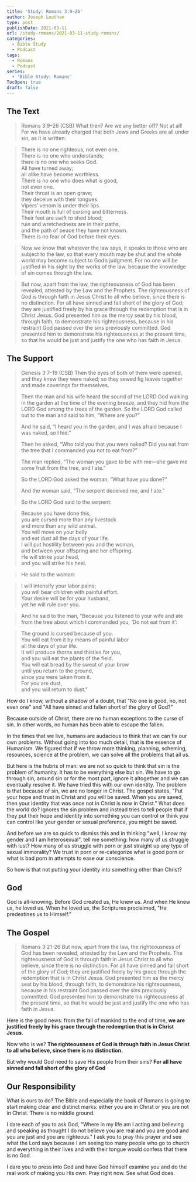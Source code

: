 ```yaml
---
title: 'Study: Romans 3:9–26'
author: Joseph Louthan
type: post
publishDate: 2021-03-11
url: /study-romans/2021-03-11-study-romans/
categories:
  - Bible Study
  - Podcast
tags:
  - Romans
  - Podcast
series:
  - 'Bible Study: Romans'
TocOpen: true
draft: false
---
```


## The Text

> Romans 3:9–26 (CSB) What then? Are we any better off? Not at all! For we have already charged that both Jews and Greeks are all under sin, as it is written:

> There is no one righteous, not even one.  
> There is no one who understands;  
> there is no one who seeks God.  
> All have turned away;  
> all alike have become worthless.  
> There is no one who does what is good,  
> not even one.  
> Their throat is an open grave;  
> they deceive with their tongues.  
> Vipers’ venom is under their lips.  
> Their mouth is full of cursing and bitterness.  
> Their feet are swift to shed blood;  
> ruin and wretchedness are in their paths,  
> and the path of peace they have not known.  
> There is no fear of God before their eyes.  

> Now we know that whatever the law says, it speaks to those who are subject to the law, so that every mouth may be shut and the whole world may become subject to God’s judgment. For no one will be justified in his sight by the works of the law, because the knowledge of sin comes through the law.

> But now, apart from the law, the righteousness of God has been revealed, attested by the Law and the Prophets. The righteousness of God is through faith in Jesus Christ to all who believe, since there is no distinction. For all have sinned and fall short of the glory of God; they are justified freely by his grace through the redemption that is in Christ Jesus. God presented him as the mercy seat by his blood, through faith, to demonstrate his righteousness, because in his restraint God passed over the sins previously committed. God presented him to demonstrate his righteousness at the present time, so that he would be just and justify the one who has faith in Jesus.

## The Support

> Genesis 3:7–19 (CSB) Then the eyes of both of them were opened, and they knew they were naked; so they sewed fig leaves together and made coverings for themselves.
>
> Then the man and his wife heard the sound of the LORD God walking in the garden at the time of the evening breeze, and they hid from the LORD God among the trees of the garden. So the LORD God called out to the man and said to him, “Where are you?”
>
> And he said, “I heard you in the garden, and I was afraid because I was naked, so I hid.”
>
> Then he asked, “Who told you that you were naked? Did you eat from the tree that I commanded you not to eat from?”
>
>The man replied, “The woman you gave to be with me—she gave me some fruit from the tree, and I ate.”
>
> So the LORD God asked the woman, “What have you done?”
>
> And the woman said, “The serpent deceived me, and I ate.”
>
> So the LORD God said to the serpent:

> Because you have done this,  
> you are cursed more than any livestock  
> and more than any wild animal.  
> You will move on your belly  
> and eat dust all the days of your life.  
> I will put hostility between you and the woman,  
> and between your offspring and her offspring.  
> He will strike your head,  
> and you will strike his heel.  
  
> He said to the woman:  
  
> I will intensify your labor pains;  
> you will bear children with painful effort.  
> Your desire will be for your husband,  
> yet he will rule over you.  

> And he said to the man, “Because you listened to your wife and ate from the tree about which I commanded you, ‘Do not eat from it’:

> The ground is cursed because of you.  
> You will eat from it by means of painful labor  
> all the days of your life.  
> It will produce thorns and thistles for you,  
> and you will eat the plants of the field.  
> You will eat bread by the sweat of your brow  
> until you return to the ground,  
> since you were taken from it.  
> For you are dust,  
> and you will return to dust.”  

How do I know, without a shadow of a doubt, that "No one is good, no, not even one" and "All have sinned and fallen short of the glory of God?"

Because outside of Christ, there are no human exceptions to the curse of sin. In other words, no human has been able to escape the fallen.

In the times that we live, humans are audacious to think that we can fix our own problems. Without going into too much detail, that is the essence of Humanism.  We figured that if we throw more thinking, planning, scheming, resources, science at the problem, we can solve all the problems that ail us.

But here is the hubris of man: we are not so quick to think that sin is the problem of humanity. It has to be everything else but sin.  We have to go through sin, around sin or for the most part, ignore it altogether and we can eventually resolve it. We have tried this with our own identity. The problem is that because of sin, we are no longer in Christ. The gospel states, "Put your hope and trust in Christ and you will be saved. When you are saved, then your identity that was once not in Christ is now in Christ."  What does the world do? Ignores the sin problem and instead tries to tell people that if they put their hope and identity into something you can control or think you can control like your gender or sexual preference, you might be saved.

And before we are so quick to dismiss this and in thinking "well, I know my gender and I am heterosexual", tell me something: how many of us struggle with lust? How many of us struggle with porn or just straight up any type of sexual immorality? We trust in porn or re-categorize what is good porn or what is bad porn in attempts to ease our conscience.

So how is that not putting your identity into something other than Christ?

## God

God is all-knowing. Before God created us, He knew us. And when He knew us, he loved us. When he loved us, the Scriptures proclaimed, "He predestines us to Himself."

## The Gospel

> Romans 3:21-26 But now, apart from the law, the righteousness of God has been revealed, attested by the Law and the Prophets. The righteousness of God is through faith in Jesus Christ to all who believe, since there is no distinction. For all have sinned and fall short of the glory of God; they are justified freely by his grace through the redemption that is in Christ Jesus. God presented him as the mercy seat by his blood, through faith, to demonstrate his righteousness, because in his restraint God passed over the sins previously committed. God presented him to demonstrate his righteousness at the present time, so that he would be just and justify the one who has faith in Jesus.

Here is the good news: from the fall of mankind to the end of time, **we are justified freely by his grace through the redemption that is in Christ Jesus**. 

Now who is we? **The righteousness of God is through faith in Jesus Christ to all who believe, since there is no distinction.** 

But why would God need to save His people from their sins? **For all have sinned and fall short of the glory of God**

## Our Responsibility

What is ours to do? The Bible and especially the book of Romans is going to start making clear and distinct marks: either you are in Christ or you are not in Christ. There is no middle ground.

I dare each of you to ask God, "Where in my life am I acting and believing and speaking as thought I do not believe you are real and you are good and you are just and you are righteous."  I ask you to pray this prayer and see what the Lord says because I am seeing too many people who go to church and everything in their lives and with their tongue would confess that there is no God.

I dare you to press into God and have God himself examine you and do the real work of making you His own. Pray right now. See what God does.
